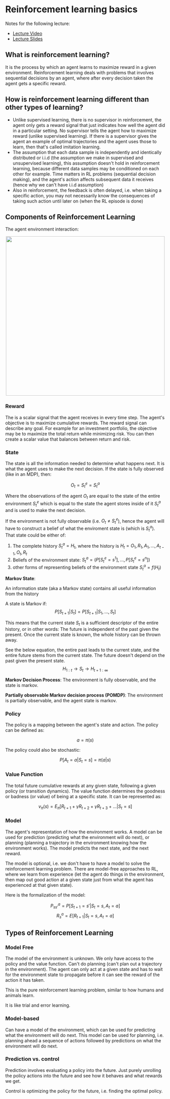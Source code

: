 # Reinforcement learning basics

Notes for the following lecture:

- [Lecture Video](https://www.youtube.com/watch?v=2pWv7GOvuf0&list=PLzuuYNsE1EZAXYR4FJ75jcJseBmo4KQ9-)
- [Lecture Slides](https://davidstarsilver.wordpress.com/wp-content/uploads/2025/04/intro_rl.pdf)



## What is reinforcement learning?
It is the process by which an agent learns to maximize reward in a given environment.
Reinforcement learning deals with problems that involves sequential decisions by an agent, where after every decision taken the agent gets a specific reward.

## How is reinforcement learning different than other types of learning?
- Unlike supervised learning, there is no supervisor in reinforcement, the agent only gets a reward signal that just indicates how well the agent did in a particular setting. No supervisor tells the agent how to maximize reward (unlike supervised learning). If there is a supervisor gives the agent an example of optimal trajectories and the agent uses those to learn, then that's called imitation learning.
- The assumption that each data sample is independently and identically distributed or i.i.d (the assumption we make in supervised and unsupervised learning), this assumption doesn't hold in reinforcement learning, because different data samples may be conditioned on each other for example. Time matters in RL problems (sequential decision making), and the agent's action affects subsequent data it receives (hence why we can't have i.i.d assumption)
- Also in reinforcement, the feedback is often delayed, i.e. when taking a specific action, you may not necessarily know the consequences of taking such action until later on (when the RL episode is done)


## Components of Reinforcement Learning

The agent environment interaction:

<div align="center">
    <img src="attachment:c47f4bf2-d460-44fa-9d7f-eb6e17869c3f.png" width="500"/>
</div>

### Reward 

The is a scalar signal that the agent receives in every time step. The agent's objective is to maximize cumulative rewards. The reward signal can describe any goal. For example for an investment portfolio, the objective may be to maximize the total return while minimizing risk. You can then create a scalar value that balances between return and risk.

### State

The state is all the information needed to determine what happens next. It is what the agent uses to make the next decision. If the state is fully observed (like in an MDP), then:

$$
O_t = S_t^e = S_t^a
$$

Where the observations of the agent $O_t$ are equal to the state of the entire environment $S_t^e$ which is equal to the state the agent stores inside of it $S_t^a$ and is used to make the next decision.

If the environment is not fully observable (i.e. $O_t \neq S_t^e$), hence the agent will have to construct a belief of what the enviroment state is (which is $S_t^a$). That state could be either of:

1. The complete history $S_t^a = H_t$, where the history is $H_t = O_1, R_1, A_1, ...,A_{t-1}, O_t, R_t$
2. Beliefs of the environment state: $S_t^a = (P[S_t^e=s^1], ..., P[S_t^e = s^n])$
3. other forms of representing beliefs of the environment state $S_t^a = f(H_t)$

**Markov State**:

An information state (aka a Markov state) contains all useful information from the history

A state is Markov if:
$$
P[S_{t+1}|S_t] = P[S_{t+1}|S_1, ..., S_t]
$$

This means that the current state $S_t$ is a sufficient descriptor of the entire history, or in other words: The future is independent of the past given the present. Once the current state is known, the whole history can be thrown away.


See the below equation, the entire past leads to the current state, and the entire future stems from the current state. The future doesn't depend on the past given the present state.
$$
H_{1:t} \rightarrow S_t \rightarrow H_{t+1:\infty}
$$


**Markov Decision Process**: The environment is fully observable, and the state is markov.

**Partially observable Markov decision process (POMDP)**: The environment is partially observable, and the agent state is markov.



### Policy

The policy is a mapping between the agent's state and action. The policy can be defined as:

$$
a = \pi(s)
$$

The policy could also be stochastic:

$$
P[A_t = a | S_t = s] = \pi(a|s)
$$


### Value Function

The total future cumulative rewards at any given state, following a given policy (or transition dynamics).
The value function determines the goodness or badness (or value) of being at a specific state. It can be represented as:

$$
v_{\pi}(s) = E_{\pi}[R_{t+1} + \gamma R_{t+2} + \gamma R_{t+3} + ... | S_t = s]
$$

### Model

The agent's representation of how the environment works. A model can be used for prediction (predicting what the environment will do next), or planning (planning a trajectory in the environment knowing how the environment works). The model predicts the next state, and the next reward.

The model is optional, i.e. we don't have to have a model to solve the reinforcement learning problem. 
There are model-free approaches to RL, where we learn from experience (let the agent do things in the environment, then map out good action at a given state just from what the agent has experienced at that given state).

Here is the formalization of the model:

$$
P_{ss'}^a = P[S_{t+1} = s'| S_t = s, A_t = a]
$$
$$
R_s^a = E[R_{t+1} | S_t = s, A_t = a]
$$



## Types of Reinforcement Learning

### Model Free

The model of the environment is unknown. We only have access to the policy and the value function.
Can't do planning (can't plan out a trajectory in the environment). The agent can only act at a given state and has to wait for the environment state to propagate before it can see the reward of the action it has taken.

This is the pure reinforcement learning problem, similar to how humans and animals learn.

It is like trial and error learning.

### Model-based

Can have a model of the environment, which can be used for predicting what the environment will do next. This model can be used for planning, i.e. planning ahead a sequence of actions followed by predictions on what the environment will do next.


### Prediction vs. control

Prediction involves evaluating a policy into the future. Just purely unrolling the policy actions into the future and see how it behaves and what rewards we get.

Control is optimizing the policy for the future, i.e. finding the optimal policy.



